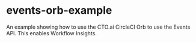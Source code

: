 # events-orb-example
An example showing how to use the CTO.ai CircleCI Orb to use the Events API. This enables Workflow Insights.
